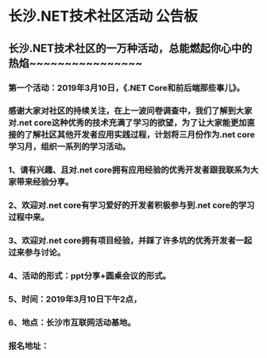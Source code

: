 # 长沙.NET技术社区活动 公告板
## 长沙.NET技术社区的一万种活动，总能燃起你心中的热焰~~~~~~~~~~~~~~~~  
### 第一个活动：2019年3月10日，《.NET Core和前后端那些事儿》。  
### 感谢大家对社区的持续关注，在上一波问卷调查中，我们了解到大家对.net core这种优秀的技术充满了学习的欲望，为了让大家能更加直接的了解社区其他开发者应用实践过程，计划将三月份作为.net core学习月，组织一系列的学习活动。  
### 1、请有兴趣、且对.net core拥有应用经验的优秀开发者跟我联系为大家带来经验分享。  
### 2、欢迎对.net core有学习爱好的开发者积极参与到.net core的学习过程中来。  
### 3、欢迎对.net core拥有项目经验，并踩了许多坑的优秀开发者一起过来参与讨论。 
### 4、活动的形式：ppt分享+圆桌会议的形式。 
### 5、时间：2019年3月10日下午2点， 
### 6、地点：长沙市互联网活动基地。 
### 报名地址： 
